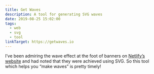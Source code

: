 ```yaml
---
title: Get Waves
description: A tool for generating SVG waves
date: 2019-08-25 15:02:00
tags: 
  - web
  - svg
  - tool
linkTarget: https://getwaves.io
---
```

I’ve been admiring the wave effect at the foot of banners on [Netlify’s website](https://www.netlify.com/blog/) and had noted that they were achieved using SVG. So this tool which helps you “make waves” is pretty timely! 
